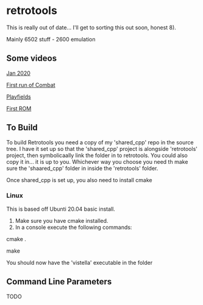 # retrotools

This is really out of date... I'll get to sorting this out soon, honest 8). 

Mainly 6502 stuff - 2600 emulation

## Some videos

[Jan 2020](https://www.youtube.com/watch?v=ZFyCltxY-v0)

[First run of Combat](https://www.youtube.com/watch?v=vHxzVI3zZks)

[Playfields](https://www.youtube.com/watch?v=vk6umVQUwZQ)

[First ROM](https://www.youtube.com/watch?v=yhQVkIKHjTM)

## To Build

To build Retrotools you need a copy of my 'shared_cpp' repo in the source tree. I have it set up so that the 'shared_cpp' project is alongside 'retrotools' project, then symbolicaally link the folder in to retrotools. You could also copy it in... it is up to you. Whichever way you choose you need th make sure the 'shaared_cpp' folder in inside the 'retrotools' folder.

Once shared_cpp is set up, you also need to install cmake

### Linux

This is based off Ubunti 20.04 basic install.

1) Make sure you have cmake installed.
2) In a console execute the following commands:

cmake .

make

You should now have the 'vistella' executable in the folder

## Command Line Parameters

TODO
